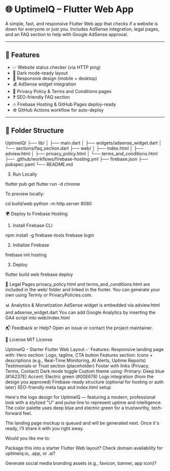 # 🌐 UptimeIQ – Flutter Web App

A simple, fast, and responsive Flutter Web app that checks if a website is down for everyone or just you. Includes AdSense integration, legal pages, and an FAQ section to help with Google AdSense approval.

---

## 🚀 Features

- ✅ Website status checker (via HTTP ping)
- 🌙 Dark mode-ready layout
- 📱 Responsive design (mobile + desktop)
- 💰 AdSense widget integration
- 📄 Privacy Policy & Terms and Conditions pages
- ❓ SEO-friendly FAQ section
- 🔥 Firebase Hosting & GitHub Pages deploy-ready
- ⚙️ GitHub Actions workflow for auto-deploy

---

## 🧱 Folder Structure

UptimeIQ/ ├── lib/ │ ├── main.dart │ ├── widgets/adsense_widget.dart │ └── sections/faq_section.dart ├── web/ │ ├── index.html │ ├── adview.html │ ├── privacy_policy.html │ └── terms_and_conditions.html ├── .github/workflows/firebase-hosting.yml ├── firebase.json ├── pubspec.yaml └── README.md

3. Run Locally


flutter pub get
flutter run -d chrome


To preview locally:

cd build/web
python -m http.server 8080


🌍 Deploy to Firebase Hosting
1. Install Firebase CLI


npm install -g firebase-tools
firebase login



2. Initialize Firebase

firebase init hosting


3. Deploy

flutter build web
firebase deploy


📄 Legal Pages
privacy_policy.html and terms_and_conditions.html are included in the web/ folder and linked in the footer.
You can generate your own using Termly or PrivacyPolicies.com.



📊 Analytics & Monetization
AdSense widget is embedded via adview.html and adsense_widget.dart
You can add Google Analytics by inserting the GA4 script into web/index.html




📬 Feedback or Help?
Open an issue or contact the project maintainer.



📘 License
MIT License


UptimeIQ – Starter Flutter Web Layout
✅ Features:
Responsive landing page with:
Hero section: Logo, tagline, CTA button
Features section: Icons + descriptions (e.g., Real-Time Monitoring, AI Alerts, Uptime Reports)
Testimonials or Trust section (placeholder)
Footer with links (Privacy, Terms, Contact)
Dark mode toggle
Custom theme using:
Primary: Deep blue (#1A237E)
Accent: Electric green (#00E676)
Logo integration (from the design you approved)
Firebase-ready structure (optional for hosting or auth later)
SEO-friendly meta tags and index.html setup




Here's the logo design for UptimeIQ — featuring a modern, professional look with a stylized "U" and pulse line to represent uptime and intelligence. The color palette uses deep blue and electric green for a trustworthy, tech-forward feel.

The landing page mockup is queued and will be generated next. Once it's ready, I’ll share it with you right away.

Would you like me to:

Package this into a starter Flutter Web layout?
Check domain availability for uptimeiq.io, .app, or .ai?

Generate social media branding assets (e.g., favicon, banner, app icon)?

